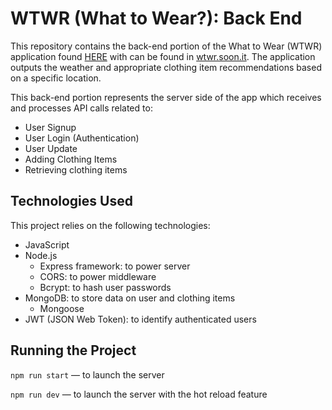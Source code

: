 # WTWR (What to Wear?): Back End

This repository contains the back-end portion of the What to Wear (WTWR) application found [HERE](https://github.com/rachelleperez/se_project_react) with can be found in [wtwr.soon.it](https://wtwr.soon.it/). The application outputs the weather and appropriate clothing item recommendations based on a specific location.

This back-end portion represents the server side of the app which receives and processes API calls related to:

- User Signup
- User Login (Authentication)
- User Update
- Adding Clothing Items
- Retrieving clothing items

## Technologies Used

This project relies on the following technologies:

- JavaScript
- Node.js
  - Express framework: to power server
  - CORS: to power middleware
  - Bcrypt: to hash user passwords
- MongoDB: to store data on user and clothing items
  - Mongoose
- JWT (JSON Web Token): to identify authenticated users

## Running the Project

`npm run start` — to launch the server

`npm run dev` — to launch the server with the hot reload feature
